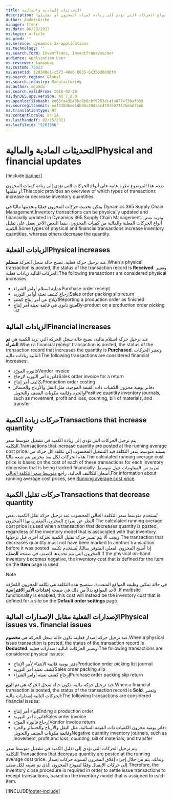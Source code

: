 ```yaml
---
title: التحديثات المادية والمالية
description: يقدم هذا الموضوع نظرة عامة على أنواع الحركات التي تؤدي إلى زيادة كميات المخزون أو تقليلها.
author: AndersGirke
manager: tfehr
ms.date: 06/20/2017
ms.topic: article
ms.prod: ''
ms.service: dynamics-ax-applications
ms.technology: ''
ms.search.form: InventTrans, InventTransVoucher
audience: Application User
ms.reviewer: kamaybac
ms.custom: 75023
ms.assetid: 128340e1-c573-48e6-b835-6c350d8dd0fb
ms.search.region: Global
ms.search.industry: Manufacturing
ms.author: mguada
ms.search.validFrom: 2016-02-28
ms.dyn365.ops.version: AX 7.0.0
ms.openlocfilehash: ee65fa43b43bc8b6cbf9763ac4fa8774f30afb98
ms.sourcegitcommit: eaf330dbee1db96c20d5ac479f007747bea079eb
ms.translationtype: HT
ms.contentlocale: ar-SA
ms.lasthandoff: 02/15/2021
ms.locfileid: "5263556"
---
```

# <a name="physical-and-financial-updates"></a><span data-ttu-id="49622-103">التحديثات المادية والمالية</span><span class="sxs-lookup"><span data-stu-id="49622-103">Physical and financial updates</span></span>

[!include [banner](../includes/banner.md)]

<span data-ttu-id="49622-104">يقدم هذا الموضوع نظرة عامة على أنواع الحركات التي تؤدي إلى زيادة كميات المخزون أو تقليلها.</span><span class="sxs-lookup"><span data-stu-id="49622-104">This topic provides an overview of which types of transactions increase or decrease inventory quantities.</span></span> 

<span data-ttu-id="49622-105">يمكن تحديث حركات المخزون فعليًا وتحديثها ماليًا في Dynamics 365 Supply Chain Management.</span><span class="sxs-lookup"><span data-stu-id="49622-105">Inventory transactions can be physically updated and financially updated in Dynamics 365 Supply Chain Management.</span></span> <span data-ttu-id="49622-106">وتزيد بعض أنواع الحركات الفعلية والمالية من كميات المخزون، بينما البعض الآخر يعمل على تقليل الكمية.</span><span class="sxs-lookup"><span data-stu-id="49622-106">Some types of physical and financial transactions increase inventory quantities, whereas others decrease the quantity.</span></span>

## <a name="physical-increases"></a><span data-ttu-id="49622-107">الزيادات الفعلية</span><span class="sxs-lookup"><span data-stu-id="49622-107">Physical increases</span></span>
<span data-ttu-id="49622-108">عند ترحيل حركة فعلية، تصبح حالة سجل الحركة **مستلم**.</span><span class="sxs-lookup"><span data-stu-id="49622-108">When a physical transaction is posted, the status of the transaction record is **Received**.</span></span> <span data-ttu-id="49622-109">وتعتبر الحركات التالية زيادات فعلية:</span><span class="sxs-lookup"><span data-stu-id="49622-109">The following transactions are considered physical increases:</span></span>

-   <span data-ttu-id="49622-110">عملية استلام أوامر الشراء</span><span class="sxs-lookup"><span data-stu-id="49622-110">Purchase order receipt</span></span>
-   <span data-ttu-id="49622-111">إرجاع كشف تعبئة أوامر التوريد</span><span class="sxs-lookup"><span data-stu-id="49622-111">Sales order packing slip return</span></span>
-   <span data-ttu-id="49622-112">الإبلاغ عن أمر إنتاج كمنتهٍ</span><span class="sxs-lookup"><span data-stu-id="49622-112">Reporting a production order as finished</span></span>
-   <span data-ttu-id="49622-113">منتج ثانوي في قائمة تعبئة أمر إنتاج</span><span class="sxs-lookup"><span data-stu-id="49622-113">By-product on a production order picking list</span></span>

## <a name="financial-increases"></a><span data-ttu-id="49622-114">الزيادات المالية</span><span class="sxs-lookup"><span data-stu-id="49622-114">Financial increases</span></span>
<span data-ttu-id="49622-115">عند ترحيل حركة استلام مالية، تصبح حالة سجل الحركة التي تزيد الكمية هي **تم الشراء**.</span><span class="sxs-lookup"><span data-stu-id="49622-115">When a financial receipt transaction is posted, the status of the transaction record that increases the quantity is **Purchased**.</span></span> <span data-ttu-id="49622-116">وتعتبر الحركات التالية زيادات مالية:</span><span class="sxs-lookup"><span data-stu-id="49622-116">The following transactions are considered financial increases:</span></span>

-   <span data-ttu-id="49622-117">فاتورة المورّد</span><span class="sxs-lookup"><span data-stu-id="49622-117">Vendor invoice</span></span>
-   <span data-ttu-id="49622-118">فاتورة أمر التوريد لإرجاع</span><span class="sxs-lookup"><span data-stu-id="49622-118">Sales order invoice for a return</span></span>
-   <span data-ttu-id="49622-119">تكاليف أمر إنتاج</span><span class="sxs-lookup"><span data-stu-id="49622-119">Production order costing</span></span>
-   <span data-ttu-id="49622-120">دفاتر يومية مخزون الكميات ذات القيمة الموجبة، مثل النقل والأرباح والخسائر والجرد وقائمة مكونات الصنف والتحويل</span><span class="sxs-lookup"><span data-stu-id="49622-120">Positive quantity inventory journals, such as movement, profit and loss, counting, bill of materials, and transfer</span></span>

## <a name="transactions-that-increase-quantity"></a><span data-ttu-id="49622-121">حركات زيادة الكمية</span><span class="sxs-lookup"><span data-stu-id="49622-121">Transactions that increase quantity</span></span>
<span data-ttu-id="49622-122">يتم ترحيل الحركات التي تؤدي إلى زيادة الكمية في تشغيل متوسط سعر التكلفة.</span><span class="sxs-lookup"><span data-stu-id="49622-122">Transactions that increase quantity are posted at the running average cost price.</span></span> <span data-ttu-id="49622-123">يستند متوسط سعر التكلفة قيد التشغيل المحسوب إلي تكلفة كل حركة من هذه الحركات لكل بعد مخزني يتم تتبعه ماليًا.</span><span class="sxs-lookup"><span data-stu-id="49622-123">The calculated running average cost price is based on the cost of each of these transactions for each inventory dimension that is being tracked financially.</span></span> <span data-ttu-id="49622-124">لمزيد من المعلومات حول متوسط أسعار التكاليف الحالية، راجع [متوسط سعر التكلفة الحالي](running-average-cost-price.md).</span><span class="sxs-lookup"><span data-stu-id="49622-124">For information about running average cost prices, see [Running average cost price](running-average-cost-price.md).</span></span>

## <a name="transactions-that-decrease-quantity"></a><span data-ttu-id="49622-125">حركات تقليل الكمية</span><span class="sxs-lookup"><span data-stu-id="49622-125">Transactions that decrease quantity</span></span>
<span data-ttu-id="49622-126">يُستخدم متوسط سعر التكلفة الحالي المحسوب عند ترحيل حركة تقلل الكمية، بغض النظر عن نموذج المخزون المقترن بهذا المخزون.</span><span class="sxs-lookup"><span data-stu-id="49622-126">The calculated running average cost price is used  when a transaction that decreases quantity is posted, regardless of the inventory model that is associated with that inventory.</span></span> <span data-ttu-id="49622-127">ويجب ألا يتم تمييز حركة تقليل الكمية لحركة أخرى قبل ترحيلها.</span><span class="sxs-lookup"><span data-stu-id="49622-127">The transaction that decreases quantity must not have been marked to another transaction before it was posted.</span></span> <span data-ttu-id="49622-128">إذا أصبح المخزون الفعلي المتوفر سالبًا، يُستخدم تكلفة المخزون التي يتم تحديدها للصنف في صفحة **الصنف**.</span><span class="sxs-lookup"><span data-stu-id="49622-128">If the physical on-hand inventory becomes negative, the inventory cost that is defined for the item on the **Item** page is used.</span></span> 

> [!NOTE]
> <span data-ttu-id="49622-129">في حالة تمكين وظيفة المواقع المتعددة، ستصبح هذه التكلفة هي تكلفة المخزون المُعرَّفة لأحد المواقع بدلاً من ذلك في صفحة **إعدادات الأمر الافتراضية** .</span><span class="sxs-lookup"><span data-stu-id="49622-129">If multisite functionality is enabled, this cost will instead be the inventory cost that is defined for a site on the **Default order settings** page.</span></span>

## <a name="physical-issues-vs-financial-issues"></a><span data-ttu-id="49622-130">الإصدارات الفعلية مقابل الإصدارات المالية</span><span class="sxs-lookup"><span data-stu-id="49622-130">Physical issues vs. financial issues</span></span>
<span data-ttu-id="49622-131">عند ترحيل حركة إصدار فعلية، تكون حالة سجل الحركة هي **مخصوم**.</span><span class="sxs-lookup"><span data-stu-id="49622-131">When a physical issue transaction is posted, the status of the transaction record is **Deducted**.</span></span> <span data-ttu-id="49622-132">وتعتبر الحركات التالية إصدارات فعلية:</span><span class="sxs-lookup"><span data-stu-id="49622-132">The following transactions are considered physical issues:</span></span>

-   <span data-ttu-id="49622-133">دفتر يومية قائمة الانتقاء لأمر الإنتاج</span><span class="sxs-lookup"><span data-stu-id="49622-133">Production order picking list journal</span></span>
-   <span data-ttu-id="49622-134">كشف تعبئة أمر التوريد</span><span class="sxs-lookup"><span data-stu-id="49622-134">Sales order packing slip</span></span>
-   <span data-ttu-id="49622-135">إرجاع كشف تعبئة أوامر الشراء</span><span class="sxs-lookup"><span data-stu-id="49622-135">Purchase order packing slip return</span></span>

<span data-ttu-id="49622-136">عند ترحيل حركة مالية، تكون حالة سجل الحركة هي **تم البيع**.</span><span class="sxs-lookup"><span data-stu-id="49622-136">When a financial transaction is posted, the status of the transaction record is **Sold**.</span></span> <span data-ttu-id="49622-137">وتعتبر الحركات التالية إصدارات مالية:</span><span class="sxs-lookup"><span data-stu-id="49622-137">The following transactions are considered financial issues:</span></span>

-   <span data-ttu-id="49622-138">إنهاء أمر إنتاج</span><span class="sxs-lookup"><span data-stu-id="49622-138">Ending a production order</span></span>
-   <span data-ttu-id="49622-139">فاتورة أمر التوريد</span><span class="sxs-lookup"><span data-stu-id="49622-139">Sales order invoice</span></span>
-   <span data-ttu-id="49622-140">إرجاع فاتورة المورّد</span><span class="sxs-lookup"><span data-stu-id="49622-140">Vendor invoice return</span></span>
-   <span data-ttu-id="49622-141">دفاتر يومية مخزون الكميات ذات القيمة السالبة، مثل النقل والأرباح والخسائر والجرد وقائمة مكونات الصنف والتحويل</span><span class="sxs-lookup"><span data-stu-id="49622-141">Negative quantity inventory journals, such as movement, profit and loss, counting, bill of materials, and transfer</span></span>

<span data-ttu-id="49622-142">يتم ترحيل الحركات التي تؤدي إلى تقليل الكمية في تشغيل متوسط سعر التكلفة.</span><span class="sxs-lookup"><span data-stu-id="49622-142">Transactions that decrease quantity are posted at the running average cost price.</span></span> <span data-ttu-id="49622-143">ولذلك، يتم من خلال إجراء إغلاق المخزون لتسوية حركات إصدار إلى حركات الإيصال وفقًا لنموذج المخزون الذي تم تعيينه لكل صنف.</span><span class="sxs-lookup"><span data-stu-id="49622-143">Therefore, the inventory close procedure is required in order to settle issue transactions to receipt transactions, based on the inventory model that is assigned to each item.</span></span>


[!INCLUDE[footer-include](../../includes/footer-banner.md)]